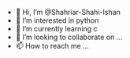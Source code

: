 - 👋 Hi, I’m @Shahriar-Shahi-Ishan
- 👀 I’m interested in python
- 🌱 I’m currently learning c
- 💞️ I’m looking to collaborate on ...
- 📫 How to reach me ...

<!---
Shahriar-Shahi-Ishan/Shahriar-Shahi-Ishan is a ✨ special ✨ repository because its `README.md` (this file) appears on your GitHub profile.
You can click the Preview link to take a look at your changes.
--->
